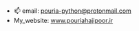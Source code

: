 
- 📫 email: pouria-python@protonmail.com
- My_website: www.pouriahajipoor.ir
<!---
Pouria1995/Pouria1995 is a ✨ special ✨ repository because its `README.md` (this file) appears on your GitHub profile.
You can click the Preview link to take a look at your changes.
--->

